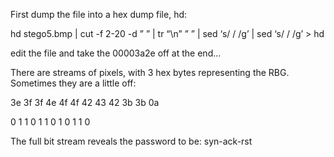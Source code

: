 
First dump the file into a hex dump file, hd:

hd stego5.bmp | cut -f 2-20  -d ” ” | tr “\n” ” ” | sed ‘s/   / /g’ | sed ‘s/  / /g’ > hd

edit the file and take the 00003a2e off at the end…

There are streams of pixels, with 3 hex bytes representing the RBG. Sometimes they are a little off:

3e 3f 3f 4e 4f 4f 42 43 42 3b 3b 0a

0  1  1  0  1  1  0  1  0  1  1  0

The full bit stream reveals the password to be:  syn-ack-rst
